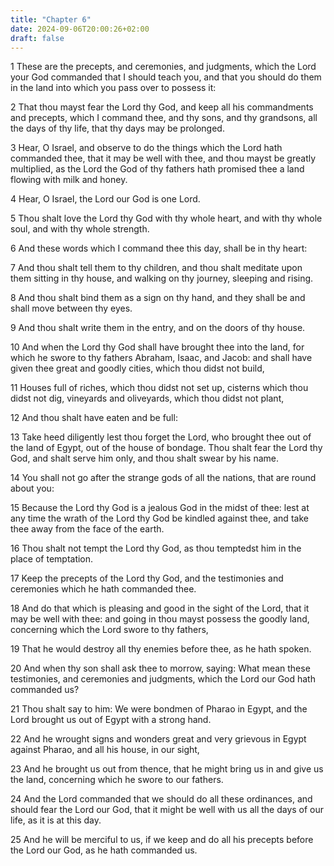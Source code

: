 ```yaml
---
title: "Chapter 6"
date: 2024-09-06T20:00:26+02:00
draft: false
---
```



1 These are the precepts, and ceremonies, and judgments, which the Lord your God commanded that I should teach you, and that you should do them in the land into which you pass over to possess it:

2 That thou mayst fear the Lord thy God, and keep all his commandments and precepts, which I command thee, and thy sons, and thy grandsons, all the days of thy life, that thy days may be prolonged.

3 Hear, O Israel, and observe to do the things which the Lord hath commanded thee, that it may be well with thee, and thou mayst be greatly multiplied, as the Lord the God of thy fathers hath promised thee a land flowing with milk and honey.

4 Hear, O Israel, the Lord our God is one Lord.

5 Thou shalt love the Lord thy God with thy whole heart, and with thy whole soul, and with thy whole strength.

6 And these words which I command thee this day, shall be in thy heart:

7 And thou shalt tell them to thy children, and thou shalt meditate upon them sitting in thy house, and walking on thy journey, sleeping and rising.

8 And thou shalt bind them as a sign on thy hand, and they shall be and shall move between thy eyes.

9 And thou shalt write them in the entry, and on the doors of thy house.

10 And when the Lord thy God shall have brought thee into the land, for which he swore to thy fathers Abraham, Isaac, and Jacob: and shall have given thee great and goodly cities, which thou didst not build,

11 Houses full of riches, which thou didst not set up, cisterns which thou didst not dig, vineyards and oliveyards, which thou didst not plant,

12 And thou shalt have eaten and be full:

13 Take heed diligently lest thou forget the Lord, who brought thee out of the land of Egypt, out of the house of bondage. Thou shalt fear the Lord thy God, and shalt serve him only, and thou shalt swear by his name.

14 You shall not go after the strange gods of all the nations, that are round about you:

15 Because the Lord thy God is a jealous God in the midst of thee: lest at any time the wrath of the Lord thy God be kindled against thee, and take thee away from the face of the earth.

16 Thou shalt not tempt the Lord thy God, as thou temptedst him in the place of temptation.

17 Keep the precepts of the Lord thy God, and the testimonies and ceremonies which he hath commanded thee.

18 And do that which is pleasing and good in the sight of the Lord, that it may be well with thee: and going in thou mayst possess the goodly land, concerning which the Lord swore to thy fathers,

19 That he would destroy all thy enemies before thee, as he hath spoken.

20 And when thy son shall ask thee to morrow, saying: What mean these testimonies, and ceremonies and judgments, which the Lord our God hath commanded us?

21 Thou shalt say to him: We were bondmen of Pharao in Egypt, and the Lord brought us out of Egypt with a strong hand.

22 And he wrought signs and wonders great and very grievous in Egypt against Pharao, and all his house, in our sight,

23 And he brought us out from thence, that he might bring us in and give us the land, concerning which he swore to our fathers.

24 And the Lord commanded that we should do all these ordinances, and should fear the Lord our God, that it might be well with us all the days of our life, as it is at this day.

25 And he will be merciful to us, if we keep and do all his precepts before the Lord our God, as he hath commanded us.

